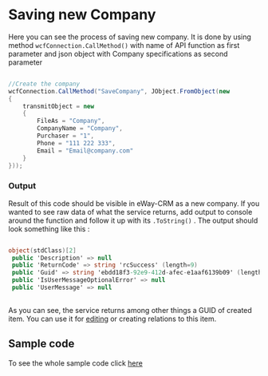 # Saving new Company
Here you can see the process of saving new company. It is done by using method ```wcfConnection.CallMethod()``` with name of API function as first parameter and json object with Company specifications as second parameter
```c#

//Create the company		
wcfConnection.CallMethod("SaveCompany", JObject.FromObject(new
{
	transmitObject = new
	{
		FileAs = "Company",
		CompanyName = "Company",
		Purchaser = "1",
		Phone = "111 222 333",
		Email = "Email@company.com"
	}
}));

```

### Output
Result of this code should be visible in eWay-CRM as a new company. If you wanted to see raw data of what the service returns, add output to console around the function and follow it up with its  `.ToString()`  . The output should look something like this :
```c#

object(stdClass)[2]
 public 'Description' => null
 public 'ReturnCode' => string 'rcSuccess' (length=9)
 public 'Guid' => string 'ebdd18f3-92e9-412d-afec-e1aaf6139b09' (length=36)
 public 'IsUserMessageOptionalError' => null
 public 'UserMessage' => null
 
 ```
As you can see, the service returns among other things a GUID of created item. You can use it for  [editing](https://github.com/rstefko/eway-crm-csharp-lib/tree/master/Examples/EditExistingCompany)  or creating relations to this item.

## Sample code
To see the whole sample code click  [here](https://github.com/rstefko/eway-crm-csharp-lib/blob/master/Examples/CreateNewCompany/Program.cs)